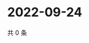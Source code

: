 # 2022-09-24

共 0 条

<!-- BEGIN WEIBO -->
<!-- 最后更新时间 Sat Sep 24 2022 03:17:40 GMT+0800 (China Standard Time) -->

<!-- END WEIBO -->
